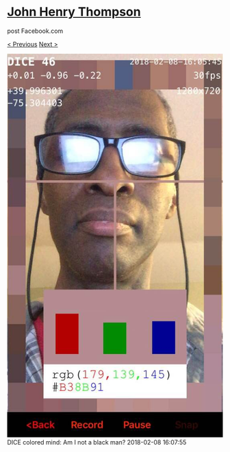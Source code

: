 # [John Henry Thompson](../README.md)
post Facebook.com

[< Previous](2018-02-10-1.md) [Next >](2018-02-03-1.md)

[![](../media/2018-02-08/Timeline-Photos-DICE-colored-mind-Am-I-not-a-black-man.jpg)](../README.md)
DICE colored mind: Am I not a black man?
2018-02-08 16:07:55